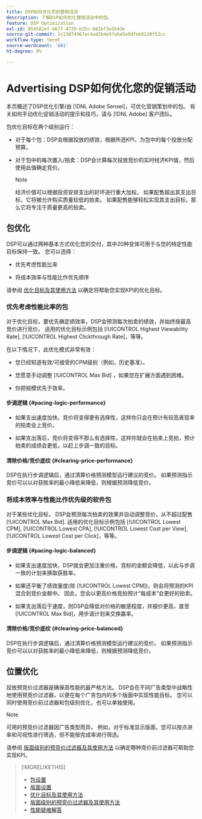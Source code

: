 ```yaml
---
title: DSP如何优化您的营销活动
description: 了解DSP如何优化营销活动中的包。
feature: DSP Optimization
exl-id: 054582ef-b677-4725-b25c-b82bf3e5b43e
source-git-commit: 1c13874967ec4ad264e5fa6a5e0dfeb6120f53cc
workflow-type: tm+mt
source-wordcount: '681'
ht-degree: 0%

---
```


# Advertising DSP如何优化您的促销活动

本页概述了DSP优化引擎(由 [!DNL Adobe Sensei]，可优化营销策划中的包。 有关如何手动优化促销活动的提示和技巧，请与 [!DNL Adobe] 客户团队。 <!-- add link to trading playbook if we add it to help -->

包优化目标在两个级别运行：

* 对于每个包：DSP会根据投放的绩效，根据所选KPI，为包中的每个投放分配预算。

* 对于包中的每次置入/拍卖：DSP会计算每次投放竞价的实时经济KPI值，然后使用此值确定竞价。

   >[!NOTE]
   >
   >经济价值可以根据投资安排支出的好坏进行重大加权。 如果配售超出其支出目标，它将被允许购买质量较低的拍卖。 如果配售能够轻松实现其支出目标，那么它将专注于质量更高的拍卖。

## 包优化

DSP可以通过两种基本方式优化您的交付，其中20种变体可用于与您的特定性能目标保持一致。 您可以选择：

* 优先考虑性能比率

* 将成本效率与性能比作优先顺序

请参阅 [优化目标及其使用方法](optimization-goals.md) 以确定将帮助您实现KPI的优化目标。

### 优先考虑性能比率的包

对于优化目标，要优先确定绩效率，DSP会预测每次拍卖的绩效，并始终按最高竞价进行竞价。 适用的优化目标示例包括 [!UICONTROL Highest Viewability Rate], [!UICONTROL Highest Clickthrough Rate]，等等。

在以下情况下，此优化模式非常有效：

* 您已经知道有效/可接受的CPM级别（例如，历史基准）。

* 您愿意手动调整 [!UICONTROL Max Bid] ，如果您在扩展方面遇到困难。

* 你把规模优先于效率。

#### 步调逻辑 {#pacing-logic-performance}

* 如果支出速度加快，竞价将变得更有选择性，这样你只会在预计有较高表现率的拍卖会上竞价。

* 如果支出落后，竞价将变得不那么有选择性，这样你就会在拍卖上竞拍，预计拍卖的成绩会更低，以赶上步调一致的目标。

#### 清除价格/竞价底纹 {#clearing-price-performance}

DSP在执行步调逻辑后，通过清算价格预测模型运行建议的竞价。 如果预测指示竞价可以以对获胜率的最小降低来降低，则根据预测降低竞价。

### 将成本效率与性能比作优先级的软件包

对于某些优化目标， DSP会预测每次拍卖的效果并自动调整竞价，从不超过配售 [!UICONTROL Max Bid]. 适用的优化目标示例包括 [!UICONTROL Lowest CPM], [!UICONTROL Lowest CPA], [!UICONTROL Lowest Cost per View], [!UICONTROL Lowest Cost per Click]，等等。

#### 步调逻辑 {#pacing-logic-balanced}

* 如果支出速度加快，DSP就会更加注重价格，竞标的金额会降低，以此与步调一致的计划来换取获胜率。

* 如果还平衡了绩效量度(除 [!UICONTROL Lowest CPM])，则会将预测的KPI混合到竞价金额中。 因此，您会以更高价格竞拍预计“每成本”会更好的拍卖。

* 如果支出落后于速度，则DSP会降低对价格的敏感程度，并报价更高，直至 [!UICONTROL Max Bid]，用步调计划来交换赢率。

#### 清除价格/竞价底纹 {#clearing-price-balanced}

DSP在执行步调逻辑后，通过清算价格预测模型运行建议的竞价。 如果预测指示竞价可以以对获胜率的最小降低来降低，则根据预测降低竞价。

## 位置优化

投放预竞价过滤器是确保高性能的最严格方法。 DSP会在不同广告类型中战略性地使用预竞价过滤器，以便在每个广告包内的多个版面中实现性能目标。 您可以同时使用竞价前过滤器和包级别优化，也可以单独使用。

>[!NOTE]
>
>可用的预竞价过滤器因广告类型而异。 例如，对于标准显示版面，您可以按点进率和可视性进行筛选，但不能按完成率进行筛选。

请参阅 [版面级别的预竞价过滤器及其使用方法](optimization-pre-bid-filters.md) 以确定哪种竞价前过滤器可帮助您实现KPI。

>[!MORELIKETHIS]
>
>* [包设置](/help/dsp/campaign-management/packages/package-settings.md)
>* [版面设置](/help/dsp/campaign-management/placements/placement-settings.md)
>* [优化目标及其使用方法](optimization-goals.md)
>* [版面级别的预竞价过滤器及其使用方法](optimization-pre-bid-filters.md)
>* [性能疑难解答](/help/dsp/optimization/troubleshooting-performance.md)

